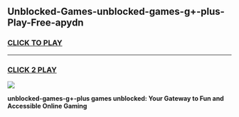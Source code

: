 
## Unblocked-Games-unblocked-games-g+-plus-Play-Free-apydn
<h3>
<a href="https://premium76.site?title=unblocked-games-g+-plus&ref=20A">CLICK TO PLAY</a></h3>
<hr>

<h3>
<a href="https://premium76.site?title=unblocked-games-g+-plus&ref=20A">CLICK 2 PLAY</a>
  
</h3>

<a href="https://premium76.site?title=unblocked-games-g+-plus&ref=20A"><img src="https://clearcache.store/games.png"></a>


**unblocked-games-g+-plus games unblocked: Your Gateway to Fun and Accessible Online Gaming**
